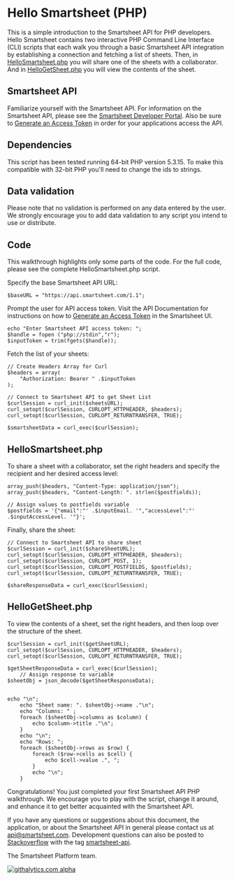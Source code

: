 Hello Smartsheet (PHP)
===
This is a simple introduction to the Smartsheet API for PHP developers.  Hello Smartsheet contains two interactive PHP Command Line Interface (CLI) scripts that each walk you through a basic Smartsheet API integration by establishing a connection and fetching a list of sheets. Then, in [HelloSmartsheet.php](https://github.com/smartsheet-platform/samples/blob/master/php/1-HelloSmartsheet/HelloSmartsheet.php) you will share one of the sheets with a collaborator. And in [HelloGetSheet.php](https://github.com/smartsheet-platform/samples/blob/master/php/1-HelloSmartsheet/HelloGetSheet.php) you will view the contents of the sheet.

Smartsheet API
---
Familiarize yourself with the Smartsheet API. For information on the Smartsheet API, please see the [Smartsheet Developer Portal](http://smartsheet.com/developers). Also be sure to [Generate an Access Token](http://www.smartsheet.com/developers/api-documentation#h.5osh0dl59e5m) in order for your applications access the API.

Dependencies
---
This script has been tested running 64-bit PHP version 5.3.15. To make this compatible with 32-bit PHP you'll need to change the ids to strings.

Data validation
---
Please note that no validation is performed on any data entered by the user.  We strongly encourage you to add data validation to any script you intend to use or distribute.


Code
---
This walkthrough highlights only some parts of the code.  For the full code, please see the complete HelloSmartsheet.php script.
	
Specify the base Smartsheet API URL:
	
	$baseURL = "https://api.smartsheet.com/1.1";

Prompt the user for API access token. Visit the API Documentation for instructions on how to [Generate an Access Token](http://www.smartsheet.com/developers/api-documentation#h.5osh0dl59e5m) in the Smartsheet UI.

	echo "Enter Smartsheet API access token: ";
	$handle = fopen ("php://stdin","r");
	$inputToken = trim(fgets($handle));
	
Fetch the list of your sheets:

	// Create Headers Array for Curl
	$headers = array(
		"Authorization: Bearer " .$inputToken
	);

	// Connect to Smartsheet API to get Sheet List
    $curlSession = curl_init($sheetsURL);
	curl_setopt($curlSession, CURLOPT_HTTPHEADER, $headers);
	curl_setopt($curlSession, CURLOPT_RETURNTRANSFER, TRUE);

	$smartsheetData = curl_exec($curlSession);

HelloSmartsheet.php
---
To share a sheet with a collaborator, set the right headers and specify the recipient and her desired access level:

	array_push($headers, "Content-Type: application/json");
	array_push($headers, "Content-Length: ". strlen($postfields));
	
	// Assign values to postfields variable
	$postfields = '{"email":"' .$inputEmail. '","accessLevel":"' .$inputAccessLevel. '"}';

Finally, share the sheet:

	// Connect to Smartsheet API to share sheet
	$curlSession = curl_init($shareSheetURL);
	curl_setopt($curlSession, CURLOPT_HTTPHEADER, $headers);
	curl_setopt($curlSession, CURLOPT_POST, 1);
	curl_setopt($curlSession, CURLOPT_POSTFIELDS, $postfields);
	curl_setopt($curlSession, CURLOPT_RETURNTRANSFER, TRUE);

	$shareResponseData = curl_exec($curlSession);
	
HelloGetSheet.php
---
To view the contents of a sheet, set the right headers, and then loop over the structure of the sheet.

	$curlSession = curl_init($getSheetURL);
	curl_setopt($curlSession, CURLOPT_HTTPHEADER, $headers);
	curl_setopt($curlSession, CURLOPT_RETURNTRANSFER, TRUE);

	$getSheetResponseData = curl_exec($curlSession);
    	// Assign response to variable 
   	$sheetObj = json_decode($getSheetResponseData);


	echo "\n";
        echo "Sheet name: ". $sheetObj->name ."\n";
        echo "Columns: " ;
        foreach ($sheetObj->columns as $column) {
    		echo $column->title ."\n";
    	} 
    	echo "\n";
    	echo "Rows: ";
    	foreach ($sheetObj->rows as $row) {
    		foreach ($row->cells as $cell) {
    			echo $cell->value .", ";
    		}
    		echo "\n";
    	}

Congratulations!  You just completed your first Smartsheet API PHP walkthrough.  We encourage you to play with the script, change it around, and enhance it to get better acquainted with the Smartsheet API.  

If you have any questions or suggestions about this document, the application, or about the Smartsheet API in general please contact us at api@smartsheet.com. Development questions can also be posted to [Stackoverflow](http://stackoverflow.com/) with the tag [smartsheet-api](http://stackoverflow.com/questions/tagged/smartsheet-api).

The Smartsheet Platform team.

[![githalytics.com alpha](https://cruel-carlota.pagodabox.com/8682c8fc5c6618bcdad0698d2832b639 "githalytics.com")](http://githalytics.com/smartsheet-platform/samples)
